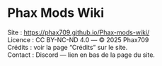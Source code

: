 # Phax Mods Wiki

Site : https://phax709.github.io/Phax-mods-wiki/  
Licence : CC BY-NC-ND 4.0 — © 2025 Phax709  
Crédits : voir la page “Crédits” sur le site.  
Contact : Discord — lien en bas de la page du site.
